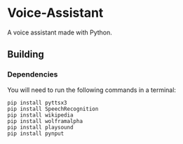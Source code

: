 # Voice-Assistant
A voice assistant made with Python.

## Building

### Dependencies
You will need to run the following commands in a terminal:
  
    pip install pyttsx3
    pip install SpeechRecognition
    pip install wikipedia
    pip install wolframalpha
    pip install playsound
    pip install pynput
